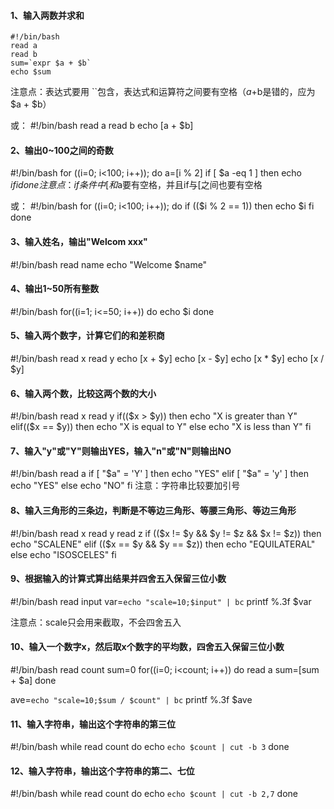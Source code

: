 #### 1、输入两数并求和
```
#!/bin/bash
read a
read b 
sum=`expr $a + $b`
echo $sum
```
注意点：表达式要用	``包含，表达式和运算符之间要有空格（$a+$b是错的，应为$a + $b）

或：
#!/bin/bash
read a
read b
echo $[$a + $b]

#### 2、输出0~100之间的奇数

#!/bin/bash
for ((i=0; i<100; i++));
do
	a=$[$i % 2]
	if [ $a -eq 1 ]
	then
		echo $i
	fi
done
注意点：if条件中[和$a要有空格，并且if与[之间也要有空格

或：
#!/bin/bash
for ((i=0; i<100; i++));
do
	if  (($i % 2 == 1))
	then
		echo $i
	fi
done

#### 3、输入姓名，输出"Welcom xxx"
#!/bin/bash
read name
echo "Welcome $name"

#### 4、输出1~50所有整数
#!/bin/bash
for((i=1; i<=50; i++))
do
        echo $i
done

#### 5、输入两个数字，计算它们的和差积商
#!/bin/bash
read x
read y
echo $[$x + $y]
echo $[$x - $y]
echo $[$x * $y]
echo $[$x / $y]

#### 6、输入两个数，比较这两个数的大小
#!/bin/bash
read x
read y
if(($x > $y))
then
        echo "X is greater than Y"
elif(($x == $y))
then
        echo "X is equal to Y"
else
        echo "X is less than Y"
fi

#### 7、输入"y"或"Y"则输出YES，输入"n"或"N"则输出NO
#!/bin/bash
read a
if [ "$a" = 'Y' ]
then
        echo "YES"
elif [ "$a" = 'y' ]
then
        echo "YES"
else
        echo "NO"
fi
注意：字符串比较要加引号

#### 8、输入三角形的三条边，判断是不等边三角形、等腰三角形、等边三角形
#!/bin/bash
read x
read y
read z
if (($x != $y && $y != $z && $x != $z))
then
        echo "SCALENE"
elif (($x == $y && $y == $z))
then
        echo "EQUILATERAL"
else
        echo "ISOSCELES"
fi

#### 9、根据输入的计算式算出结果并四舍五入保留三位小数
#!/bin/bash
read input
var=`echo "scale=10;$input" | bc`
printf %.3f $var

注意点：scale只会用来截取，不会四舍五入

#### 10、输入一个数字x，然后取x个数字的平均数，四舍五入保留三位小数
#!/bin/bash
read count
sum=0
for((i=0; i<count; i++))
do
        read a
        sum=$[$sum + $a]
done

ave=`echo "scale=10;$sum / $count" | bc`
printf %.3f $ave

#### 11、输入字符串，输出这个字符串的第三位
#!/bin/bash
while read count
do
        echo `echo $count | cut -b 3`
done

#### 12、输入字符串，输出这个字符串的第二、七位
#!/bin/bash
while read count
do
        echo `echo $count | cut -b 2,7`
done
